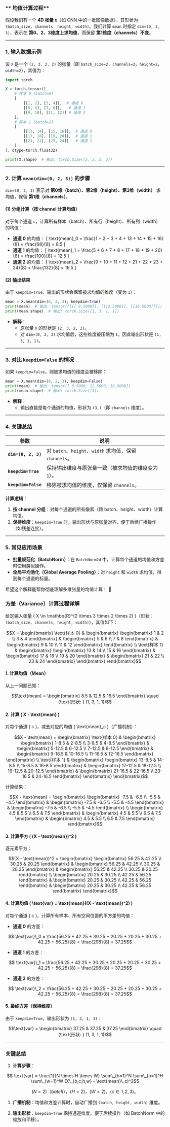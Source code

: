 ### \*\* 均值计算过程\*\*

假设我们有一个 **4D 张量 `X`**（如 CNN 中的一批图像数据），其形状为 `(batch_size, channels, height, width)`。我们计算 `mean` 时指定 `dim=(0, 2, 3)`，表示在 **第0、2、3维度上求均值**，而保留 **第1维度（channels）不变**。

***

### **1. 输入数据示例**

设 `X` 是一个 `(2, 3, 2, 2)` 的张量（即 `batch_size=2`，`channels=3`，`height=2`，`width=2`），其值为：

```python
import torch

X = torch.tensor([
    # 样本 0 (batch=0)
    [
        [[1, 2], [3, 4]],  # 通道 0
        [[5, 6], [7, 8]],   # 通道 1
        [[9, 10], [11, 12]] # 通道 2
    ],
    # 样本 1 (batch=1)
    [
        [[13, 14], [15, 16]],  # 通道 0
        [[17, 18], [19, 20]],  # 通道 1
        [[21, 22], [23, 24]]   # 通道 2
    ]
], dtype=torch.float32)

print(X.shape)  # 输出: torch.Size([2, 3, 2, 2])
```

***

### **2. 计算 `mean(dim=(0, 2, 3))` 的步骤**

`dim=(0, 2, 3)` 表示对 **第0维（batch）、第2维（height）、第3维（width）** 求均值，保留 **第1维（channels）**。

#### **(1) 分组计算（按 channel 计算均值）**

对于每个通道 `c`，计算所有样本（batch）、所有行（height）、所有列（width）的均值：

*   **通道 0** 的均值：
    \[ \text{mean}\_0 = \frac{1 + 2 + 3 + 4 + 13 + 14 + 15 + 16}{8} = \frac{68}{8} = 8.5 ]
*   **通道 1** 的均值：
    \[
    \text{mean}\_1 = \frac{5 + 6 + 7 + 8 + 17 + 18 + 19 + 20}{8} = \frac{100}{8} = 12.5
    ]
*   **通道 2** 的均值：
    \[
    \text{mean}\_2 = \frac{9 + 10 + 11 + 12 + 21 + 22 + 23 + 24}{8} = \frac{132}{8} = 16.5
    ]

#### **(2) 输出结果**

由于 `keepdim=True`，输出的形状会保留被求均值的维度（变为 `1`）：

```python
mean = X.mean(dim=(0, 2, 3), keepdim=True)
print(mean)  # 输出: tensor([[[[ 8.5000]], [[12.5000]], [[16.5000]]]])
print(mean.shape)  # 输出: torch.Size([1, 3, 1, 1])
```

*   **解释**：
    *   原张量 `X` 的形状是 `(2, 3, 2, 2)`。
    *   对 `dim=(0, 2, 3)` 求均值后，这些维度被压缩为 `1`，因此输出形状是 `(1, 3, 1, 1)`。

***

### **3. 对比 `keepdim=False` 的情况**

如果 `keepdim=False`，则被求均值的维度会被移除：

```python
mean = X.mean(dim=(0, 2, 3), keepdim=False)
print(mean)  # 输出: tensor([ 8.5000, 12.5000, 16.5000])
print(mean.shape)  # 输出: torch.Size([3])
```

*   **解释**：
    *   输出直接是每个通道的均值，形状为 `(3,)`（即 `channels` 维度）。

***

### **4. 关键总结**

| 参数                  | 说明                                            |
| ------------------- | --------------------------------------------- |
| **`dim=(0, 2, 3)`** | 对 `batch`、`height`、`width` 求均值，保留 `channels`。 |
| **`keepdim=True`**  | 保持输出维度与原张量一致（被求均值的维度变为 `1`）。                  |
| **`keepdim=False`** | 移除被求均值的维度，仅保留 `channels`。                     |

**计算逻辑**：

1.  **按 channel 分组**：对每个通道的所有像素（跨 batch、height、width）计算均值。
2.  **保持维度**：`keepdim=True` 时，输出形状与原张量对齐，便于后续广播操作（如残差连接）。

***

### **5. 常见应用场景**

*   **批量规范化（BatchNorm）**：在 `BatchNorm2d` 中，计算每个通道的均值和方差时使用类似操作。
*   **全局平均池化（Global Average Pooling）**：对 `height` 和 `width` 求均值，得到每个通道的标量。

希望这个解释能帮你彻底理解多维张量的均值计算！ 🚀

### **方差（Variance）计算过程详解**

给定输入张量 ( X \in \mathbb{R}^{2 \times 3 \times 2 \times 2} )（形状：`(batch_size, channels, height, width)`），其值如下：

```math
X = \begin{bmatrix}
\text{样本 0} & 
\begin{bmatrix}
\begin{bmatrix} 1 & 2 \\ 3 & 4 \end{bmatrix} & 
\begin{bmatrix} 5 & 6 \\ 7 & 8 \end{bmatrix} & 
\begin{bmatrix} 9 & 10 \\ 11 & 12 \end{bmatrix}
\end{bmatrix} \\
\text{样本 1} & 
\begin{bmatrix}
\begin{bmatrix} 13 & 14 \\ 15 & 16 \end{bmatrix} & 
\begin{bmatrix} 17 & 18 \\ 19 & 20 \end{bmatrix} & 
\begin{bmatrix} 21 & 22 \\ 23 & 24 \end{bmatrix}
\end{bmatrix}
\end{bmatrix}
```

#### **1. 计算均值（Mean）**

从上一问题已知：

```math
\text{mean} = \begin{bmatrix} 8.5 & 12.5 & 16.5 \end{bmatrix} \quad (\text{形状: } (1, 3, 1, 1))
```

#### **2. 计算 ( X - \text{mean} )**

对每个通道 ( c )，减去对应的均值 ( \text{mean}\_c )（广播机制）：

```math
X - \text{mean} = \begin{bmatrix}
\text{样本 0} & 
\begin{bmatrix}
\begin{bmatrix} 1-8.5 & 2-8.5 \\ 3-8.5 & 4-8.5 \end{bmatrix} & 
\begin{bmatrix} 5-12.5 & 6-12.5 \\ 7-12.5 & 8-12.5 \end{bmatrix} & 
\begin{bmatrix} 9-16.5 & 10-16.5 \\ 11-16.5 & 12-16.5 \end{bmatrix}
\end{bmatrix} \\
\text{样本 1} & 
\begin{bmatrix}
\begin{bmatrix} 13-8.5 & 14-8.5 \\ 15-8.5 & 16-8.5 \end{bmatrix} & 
\begin{bmatrix} 17-12.5 & 18-12.5 \\ 19-12.5 & 20-12.5 \end{bmatrix} & 
\begin{bmatrix} 21-16.5 & 22-16.5 \\ 23-16.5 & 24-16.5 \end{bmatrix}
\end{bmatrix}
\end{bmatrix}
```

计算结果：

```math
X - \text{mean} = \begin{bmatrix}
\begin{bmatrix} -7.5 & -6.5 \\ -5.5 & -4.5 \end{bmatrix} & 
\begin{bmatrix} -7.5 & -6.5 \\ -5.5 & -4.5 \end{bmatrix} & 
\begin{bmatrix} -7.5 & -6.5 \\ -5.5 & -4.5 \end{bmatrix} \\
\begin{bmatrix} 4.5 & 5.5 \\ 6.5 & 7.5 \end{bmatrix} & 
\begin{bmatrix} 4.5 & 5.5 \\ 6.5 & 7.5 \end{bmatrix} & 
\begin{bmatrix} 4.5 & 5.5 \\ 6.5 & 7.5 \end{bmatrix}
\end{bmatrix}
```

#### **3. 计算平方 ( (X - \text{mean})^2 )**

逐元素平方：

```math
(X - \text{mean})^2 = \begin{bmatrix}
\begin{bmatrix} 56.25 & 42.25 \\ 30.25 & 20.25 \end{bmatrix} & 
\begin{bmatrix} 56.25 & 42.25 \\ 30.25 & 20.25 \end{bmatrix} & 
\begin{bmatrix} 56.25 & 42.25 \\ 30.25 & 20.25 \end{bmatrix} \\
\begin{bmatrix} 20.25 & 30.25 \\ 42.25 & 56.25 \end{bmatrix} & 
\begin{bmatrix} 20.25 & 30.25 \\ 42.25 & 56.25 \end{bmatrix} & 
\begin{bmatrix} 20.25 & 30.25 \\ 42.25 & 56.25 \end{bmatrix}
\end{bmatrix}
```

#### **4. 计算均值 ( \text{var} = \text{mean}((X - \text{mean})^2) )**

对每个通道 ( c )，计算所有样本、所有空间位置的平方差的均值：

*   **通道 0** 的方差：

```math
    \text{var}\_0 = \frac{56.25 + 42.25 + 30.25 + 20.25 + 20.25 + 30.25 + 42.25 + 56.25}{8} = \frac{298}{8} = 37.25
```

*   **通道 1** 的方差：

```math
    \text{var}\_1 = \frac{56.25 + 42.25 + 30.25 + 20.25 + 20.25 + 30.25 + 42.25 + 56.25}{8} = \frac{298}{8} = 37.25
```

*   **通道 2** 的方差：

```math
    \text{var}\_2 = \frac{56.25 + 42.25 + 30.25 + 20.25 + 20.25 + 30.25 + 42.25 + 56.25}{8} = \frac{298}{8} = 37.25
```

#### **5. 最终方差（保持维度）**

由于 `keepdim=True`，输出形状为 `(1, 3, 1, 1)`：

```math
\text{var} = \begin{bmatrix} 37.25 & 37.25 & 37.25 \end{bmatrix} \quad (\text{形状: } (1, 3, 1, 1))
```

***

### **关键总结**

1.  **计算步骤**：

```math
    \text{var} = \frac{1}{N \times H \times W} \sum\_{b=1}^N \sum\_{h=1}^H \sum\_{w=1}^W (X\_{b,c,h,w} - \text{mean}\_c)^2
```

```math
  ( N=2 )（batch），( H=2 )，( W=2 )，( c \in {1,2,3} )。
```

1.  **广播机制**：均值和方差计算时，自动广播到 `(batch, height, width)` 维度。

2.  **输出形状**：`keepdim=True` 保持通道维度，便于后续操作（如 BatchNorm 中的缩放和平移）。

